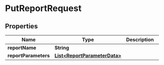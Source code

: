 # PutReportRequest

## Properties
Name | Type | Description | Notes
------------ | ------------- | ------------- | -------------
**reportName** | **String** |  |  [optional]
**reportParameters** | [**List&lt;ReportParameterData&gt;**](ReportParameterData.md) |  |  [optional]
